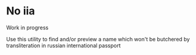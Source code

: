 # No iia

Work in progress

Use this utility to find and/or preview a name which won't be butchered by transliteration in russian international passport

